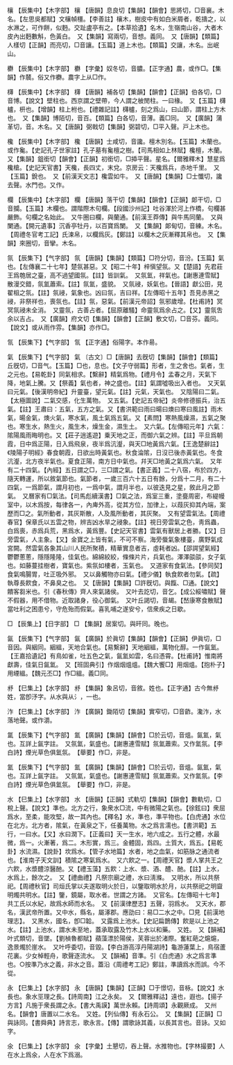 <!-- { "loadSidebar": true } -->
欀	【辰集中】【木字部】	欀	【唐韻】息良切【集韻】【韻會】思將切，□音襄。木名。【左思吳都賦】文欀幀橿。【李善註】欀木，樹皮中有如白米屑者，乾擣之，以水淋之，可作餅，似麪。交趾盧亭有之。【本草拾遺】名木，生嶺南山谷，大者木皮內出麪數斛，色黃白。　又【集韻】寫兩切，音想。義同。　又【唐韻】【類篇】人樣切【正韻】而亮切，□音讓。【玉篇】道上木也。【類篇】交讓，木名。出岷山。

欁	【辰集中】【木字部】	欁	【字彙】奴冬切，音膿。【正字通】農，或作□。【集韻】作辳。俗又作欁。農字上从□作。

欂	【辰集中】【木字部】	欂	【唐韻】補各切【集韻】【韻會】【正韻】伯各切，□音博。【說文】壁柱也。西京謂之壁帶，今人謂之柀閒柱。一曰椽。　又【玉篇】欂櫨，枅也。【增韻】柱上柎也。【禮雜記註】欂櫨，刻之爲山，曰山節，謂柱上方木也。　又【集韻】博陌切，音百。【類篇】白各切，音薄。義□同。　又【廣韻】蒲革切，音。木名。又【唐韻】弼戟切【集韻】弼碧切，□平入聲。戸上木也。

欃	【辰集中】【木字部】	欃	【唐韻】士咸切，音讒。檀木別名。【玉篇】木蘭也。或作毚。【史記孔子世家註】孔子墓有毚檀之樹。【司馬相如上林賦】欃檀，木蘭。　又【集韻】鉏銜切【韻會】【正韻】初銜切，□揷平聲。星名。【爾雅釋木】慧星爲欃槍。【史記天官書】天欃，長四丈，末兌。京房云：天欃爲兵，赤地千里。　又【玉篇】銳也。　又【前漢天文志】欃雲如牛。　又【唐韻】【集韻】□士懺切，讒去聲。水門也。又作。

欄	【辰集中】【木字部】	欄	【唐韻】落干切【集韻】【韻會】【正韻】郞干切，□音攔。【玉篇】木欄也。謂階際木句欄。【段國沙州記】吐谷渾於河上作橋，句欄甚嚴飾。句欄之名始此。　又牛圈曰欄，與蘭通。【前漢王莽傳】與牛馬同蘭。　又與闌通。【開元遺事】沉香亭牡丹，以百寶爲闌。　又【集韻】郞甸切，音練。木名。【周禮冬官考工記】氏湅帛，以欄爲灰。【鄭註】以欄木之灰漸釋其帛也。　又【集韻】來圈切，音攣。木名。

氛	【辰集下】【气字部】	氛	【唐韻】【集韻】【類篇】□符分切，音汾。【玉篇】氣也。【左傳襄二十七年】楚氛甚惡。又【昭二十年】梓愼望氛。又【楚語】先君莊王爲匏居之臺，高不過望國氛。【註】皆訓氣。　又氛氳，祥氣也。【謝惠連雪賦】散漫交錯，氛氳蕭索。【註】氛氳，盛貌。　又氛祲，妖氣也。【晉語】獻公田，見翟柤之氛。【註】氛祲，氣象也。凶曰氛，吉曰祥。【左傳昭十五年】吾見赤黑之祲，非祭祥也，喪氛也。【註】氛，惡氣。【前漢元帝詔】氛邪歲增。【杜甫詩】冥冥氛祲未全消。　又靈氛，古善占者。【屈原離騷】命靈氛爲余占之。【又】靈氛吿余以吉占。　又【廣韻】府文切【集韻】【韻會】【正韻】敷文切，□音芬。義同。　【說文】或从雨作雰。【集韻】亦作□。

氜	【辰集下】【气字部】	氜	【正字通】俗陽字。本作昜。

氣	【辰集下】【气字部】	氣	〔古文〕□【唐韻】去旣切【集韻】【韻會】【類篇】丘旣切，□音气。【玉篇】□也，息也。【文子守弱篇】形者，生之舍也。氣者，生之元也。【易乾卦】同氣相求。【繫辭】精氣爲物。【禮月令】孟春之月，天氣下降，地氣上騰。又【祭義】氣也者，神之盛也。【註】氣謂噓吸出入者也。　又天氣曰元氣。【後漢明帝紀】升靈臺，望元氣。【註】元氣，天氣也。　又陰陽曰二氣。【太極圖說】二氣交感，化生萬物。　又五氣。【史記五帝紀】炎帝修德振兵，治五氣。【註】王肅曰：五氣，五方之氣。又【書洪範曰雨曰暘曰燠曰寒曰風註】雨木氣，暘金氣，燠火氣，寒水氣，風土氣爲五氣。又【素問】寒熱風燥濕，五氣之聚也。寒生水，熱生火，風生木，燥生金，濕生土。　又六氣。【左傳昭元年】六氣：隂陽風雨晦明也。又【莊子逍遙遊】乗天地之正，而御六氣之辨。【註】平旦爲朝霞，日中爲正陽，日入爲飛泉，夜半爲沆瀣，與天□地黃爲六氣。【王逸楚辭註】《陵陽子明經》春食朝霞，日欲出時黃氣也。秋食淪隂，日沒已後赤黃氣也。冬食沆瀣，北方夜半氣也。夏食正陽，南方日中氣也。幷天□地黃之氣爲六氣。　又年有二十四氣。【內經】五日謂之□，三□謂之氣。【書正義】二十八宿，布於四方，隨天轉運，所以敘氣節也。氣節者，一歲三百六十五日有餘，分爲十二月，有二十四氣，一爲節氣，謂月初也，一爲中氣，謂月半也，以彼迭見之星，敘此月之節氣。　又曆家有□氣法。【司馬彪續漢書】□氣之法，爲室三重，塗亹周密，布緹幔室中，以木爲按，每律各一，內庳外高，從其方位，加律上，以葭灰抑其內端，案歷而□之。氣所動者，其灰斯散，人及風所動者，其灰聚。　又有望雲氣法。【周禮春官】保章氏以五雲之物，辨吉凶水旱之祲象。【註】視日旁雲氣之色，靑爲蟲，白爲喪，赤爲兵荒，黑爲水，黃爲豐。【史記天官書】雲氣有獸居上者勝。【又】日旁雲氣，人主象。【又】金寶之上皆有氣，不可不察。海旁蜃氣象樓臺，廣野氣成宮闕。然雲氣各象其山川人民所聚積，精華實息者吉，虛耗者凶。【邵諤望氣經】鬱鬱蔥蔥，隱隱隆隆，佳氣也。綿綿絞絞，條條片片，兵氣也。澤澤燄燄，女子氣也。如藤蔓挂樹者，寶氣也。紫氛如樓者，玉氣也。　又道家有食氣法。【參同契】食氣鳴腸胃，吐正吸外邪。　又以鼻觸物亦曰氣。【禮少儀】執食飮者勿氣。【疏】執尊長飮食，不鼻臭之也。　又【唐韻】【集韻】□許旣切。與餼、□通。【說文】饋客芻米也。引《春秋傳》齊人來氣諸侯。　又叶去訖切，音乞。【成公綏嘯賦】聲不假器，用不借物。近取諸身，役心御氣。　又叶丘謁切，音朅。【嵆康寒食散賦】當吐利之困患兮，守危殆而假氣。喜乳哺之遂安兮，信衆疾之日歇。

□	【辰集上】【日字部】	□	【集韻】居案切。與旰同。晚也。

氤	【辰集下】【气字部】	氤	【廣韻】於眞切【集韻】【韻會】【正韻】伊眞切，□音因。與絪同。絪縕，天地合氣也。【易繫辭】天地絪縕，萬物化醇。一作氤氳。【王嘉拾遺記】有鳥如雀，吐五色之氣，氤氳如雲，名曰憑霄。【杜甫詩】惟南將獻壽，佳氣日氤氳。　又【班固典引】作烟烟熅熅。【魏大饗□】用烟熅。【抱朴子】用緸縕。【魏元丕□】作□縕。義□同。

沀	【巳集上】【水字部】	沀	【集韻】象呂切，音敘。姓也。【正字通】古今無沀姓，當卽汿字。从水與从氵，一也。

泎	【巳集上】【水字部】	泎	【廣韻】鋤陌切【集韻】實窄切，□音齚。瀺泎，水落地聲。或作灂。

氲	【辰集下】【气字部】	氳	【廣韻】【集韻】【韻會】□於云切，音熅。氤氳，氣也。互詳上氤字註。　又氛氳，氣盛也。【謝惠連雪賦】氛氳蕭索。又作氳氛。【李白詩】煙光草色俱氳氛。　【舉要】作□，非是。

氳	【辰集下】【气字部】	氳	【廣韻】【集韻】【韻會】□於云切，音熅。氤氳，氣也。互詳上氤字註。　又氛氳，氣盛也。【謝惠連雪賦】氛氳蕭索。又作氳氛。【李白詩】煙光草色俱氳氛。　【舉要】作□，非是。

水	【巳集上】【水字部】	水	【唐韻】【正韻】式軌切【集韻】【韻會】數軌切，□稅上聲。【說文】準也。北方之行，象衆水□流，中有微陽之氣也。【徐鉉曰】衆屈爲水，至柔，能攻堅，故一其內也。【釋名】水，準也，準平物也。【白虎通】水位在北方。北方者，隂氣，在黃泉之下，任養萬物。水之爲言濡也。【書洪範】五行，一曰水。【又】水曰潤下。【正義曰】天一生水，地六成之。五行之體，水最微，爲一。火漸著，爲二。木形實，爲三。金體固，爲四。土質大，爲五。【易乾卦】水流濕。【說卦】坎爲水。【管子水地篇】水者，地之血氣，如筋脉之通流者也。【淮南子天文訓】積隂之寒氣爲水。　又六飮之一。【周禮天官】漿人掌共王之六飮，水漿醴涼醫酏。又【禮玉藻】五飮：上水、漿、酒、醴、酏。【註】上水，水爲上，餘次之。　又【禮曲禮】凡祭宗廟之禮，水曰淸滌。　又明水，所以共祭祀。【周禮秋官】司烜氏掌以夫遂取明火於日，以鑒取明水於月，以共祭祀之明齍明燭共明水。【註】鑒，鏡屬，取水者。世謂之方諸。　又官名。【左傳昭十七年】共工氏以水紀，故爲水師而水名。　又【前漢律歷志】五聲，羽爲水。　又天水，郡名，漢武帝所置。又中水，縣名，屬涿郡。應劭曰：易□二水之中。□見【前漢地理志】。　又黑水，國名，卽□韐。　又露爲上池水。【史記扁鵲傳】飮是以上池之水。【註】上池水，謂水未至地，蓋承取露及竹木上水以和藥。　又姓。　又【韻補】叶式類切，音墜。【劉楨魯都賦】蘋藻漂於陽侯，芙蓉出於渚際。奮紅葩之熩熩，逸景燭於崖水。　又叶呼委切，音毀。【李白游高淳丹陽湖詩】龜游蓮葉上，鳥宿蘆花裏。少女棹輕舟，歌聲逐流水。　又【韻補】音準。引《白虎通》水之爲言準也。○按準乃水之義，非水之音。蓋沿《周禮考工記》鄭註，準讀爲水而誤。今不從。

永	【巳集上】【水字部】	永	【唐韻】【集韻】【正韻】□于憬切，音栐。【說文】水長也。象水巠理之長。【詩周南】江之永矣。　又【爾雅釋詁】遠也，遐也。【揚子方言】凡施于衆長謂之永。【書大禹謨】萬世永賴。【詩周頌】永觀厥成。　又州名。【韻會】唐置以二水名。　又姓。【列仙傳】有永石公。　又【集韻】【正韻】□與詠同。【書舜典】詩言志，歌永言。【傳】謂歌詠其義，以長其言也。音詠。又如字。

氽	【巳集上】【水字部】	氽	【字彙】土懇切，吞上聲。水推物也。【字林撮要】人在水上爲氽，人在水下爲溺。

